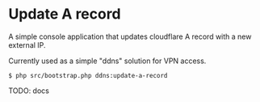 # Update A record

A simple console application that updates cloudflare A record with a new external IP.

Currently used as a simple "ddns" solution for VPN access.

``` shell
$ php src/bootstrap.php ddns:update-a-record
```

TODO: docs
